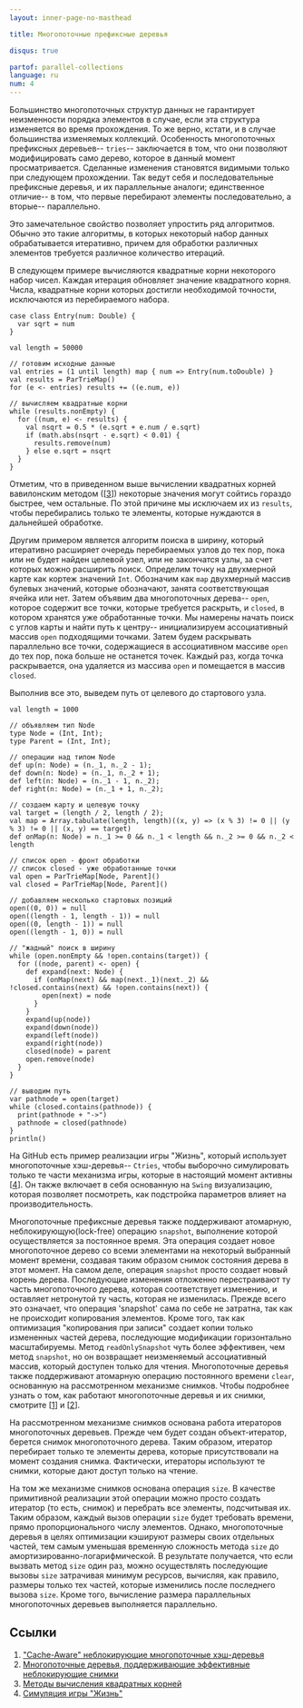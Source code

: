 ```yaml
---
layout: inner-page-no-masthead

title: Многопоточные префиксные деревья

disqus: true

partof: parallel-collections
language: ru
num: 4
---
```


Большинство многопоточных структур данных не гарантирует неизменности порядка элементов в случае, если эта структура изменяется во время прохождения. То же верно, кстати, и в случае большинства изменяемых коллекций. Особенность многопоточных префиксных деревьев-- `tries`-- заключается в том, что они позволяют модифицировать само дерево, которое в данный момент просматривается. Сделанные изменения становятся видимыми только при следующем прохождении. Так ведут себя и последовательные префиксные деревья, и их параллельные аналоги; единственное отличие-- в том, что первые перебирают элементы последовательно, а вторые-- параллельно.

Это замечательное свойство позволяет упростить ряд алгоритмов. Обычно это такие алгоритмы, в которых некоторый набор данных обрабатывается итеративно, причем для обработки различных элементов требуется различное количество итераций.

В следующем примере вычисляются квадратные корни некоторого набор чисел. Каждая итерация обновляет значение квадратного корня. Числа, квадратные корни которых достигли необходимой точности, исключаются из перебираемого набора.

    case class Entry(num: Double) {
      var sqrt = num
    }
	
    val length = 50000
	
	// готовим исходные данные
    val entries = (1 until length) map { num => Entry(num.toDouble) }
    val results = ParTrieMap()
    for (e <- entries) results += ((e.num, e))
    
	// вычисляем квадратные корни
    while (results.nonEmpty) {
      for ((num, e) <- results) {
        val nsqrt = 0.5 * (e.sqrt + e.num / e.sqrt)
        if (math.abs(nsqrt - e.sqrt) < 0.01) {
          results.remove(num)
        } else e.sqrt = nsqrt
      }
    }

Отметим, что в приведенном выше вычислении квадратных корней вавилонским методом (\[[3][3]\]) некоторые значения могут сойтись гораздо быстрее, чем остальные. По этой причине мы исключаем их из `results`, чтобы перебирались только те элементы, которые нуждаются в дальнейшей обработке.

Другим примером является алгоритм поиска в ширину, который итеративно расширяет очередь перебираемых узлов до тех пор, пока или не будет найден целевой узел, или не закончатся узлы, за счет которых можно расширить поиск. Определим точку на двухмерной карте как кортеж значений `Int`. Обозначим как `map` двухмерный массив булевых значений, которые обозначают, занята соответствующая ячейка или нет. Затем объявим два многопоточных дерева-- `open`, которое содержит все точки, которые требуется раскрыть, и `closed`, в котором хранятся уже обработанные точки. Мы намерены начать поиск с углов карты и найти путь к центру-- инициализируем ассоциативный массив `open` подходящими точками. Затем будем раскрывать параллельно все точки, содержащиеся в ассоциативном массиве `open` до тех пор, пока больше не останется точек. Каждый раз, когда точка раскрывается, она удаляется из массива `open` и помещается в массив `closed`.

Выполнив все это, выведем путь от целевого до стартового узла.
	
    val length = 1000
	
    // объявляем тип Node
    type Node = (Int, Int);
    type Parent = (Int, Int);
    
    // операции над типом Node
    def up(n: Node) = (n._1, n._2 - 1);
    def down(n: Node) = (n._1, n._2 + 1);
    def left(n: Node) = (n._1 - 1, n._2);
    def right(n: Node) = (n._1 + 1, n._2);
    
    // создаем карту и целевую точку
    val target = (length / 2, length / 2);
    val map = Array.tabulate(length, length)((x, y) => (x % 3) != 0 || (y % 3) != 0 || (x, y) == target)
    def onMap(n: Node) = n._1 >= 0 && n._1 < length && n._2 >= 0 && n._2 < length
    
    // список open - фронт обработки
    // список closed - уже обработанные точки
    val open = ParTrieMap[Node, Parent]()
    val closed = ParTrieMap[Node, Parent]()
    
    // добавляем несколько стартовых позиций
    open((0, 0)) = null
    open((length - 1, length - 1)) = null
    open((0, length - 1)) = null
    open((length - 1, 0)) = null
 
    // "жадный" поиск в ширину
    while (open.nonEmpty && !open.contains(target)) {
      for ((node, parent) <- open) {
        def expand(next: Node) {
          if (onMap(next) && map(next._1)(next._2) && !closed.contains(next) && !open.contains(next)) {
            open(next) = node
          }
        }
        expand(up(node))
        expand(down(node))
        expand(left(node))
        expand(right(node))
        closed(node) = parent
        open.remove(node)
      }
    }
	
    // выводим путь
    var pathnode = open(target)
    while (closed.contains(pathnode)) {
      print(pathnode + "->")
      pathnode = closed(pathnode)
    }
    println()

На GitHub есть пример реализации игры "Жизнь", который использует многопоточные хэш-деревья-- `Ctries`, чтобы выборочно симулировать только те части механизма игры, которые в настоящий момент активны \[[4][4]\].
Он также включает в себя основанную на `Swing` визуализацию, которая позволяет посмотреть, как подстройка параметров влияет на производительность.

Многопоточные префиксные деревья также поддерживают атомарную, неблокирующую(lock-free) операцию `snapshot`, выполнение которой осуществляется за постоянное время. Эта операция создает новое многопоточное дерево со всеми элементами на некоторый выбранный момент времени, создавая таким образом снимок состояния дерева в этот момент.
На самом деле, операция `snapshot` просто создает новый корень дерева. Последующие изменения отложенно перестраивают ту часть многопоточного дерева, которая соответствует изменению, и оставляет нетронутой ту часть, которая не изменилась. Прежде всего это означает, что операция 'snapshot' сама по себе не затратна, так как не происходит копирования элементов. Кроме того, так как оптимизация "копирования при записи" создает копии только измененных частей дерева, последующие модификации горизонтально масштабируемы.
Метод `readOnlySnapshot` чуть более эффективен, чем метод `snapshot`, но он возвращает неизменяемый ассоциативный массив, который доступен только для чтения. Многопоточные деревья также поддерживают атомарную операцию постоянного времени `clear`, основанную на рассмотренном механизме снимков. 
Чтобы подробнее узнать о том, как работают многопоточные деревья и их снимки, смотрите \[[1][1]\] и \[[2][2]\].

На рассмотренном механизме снимков основана работа итераторов многопоточных деревьев. Прежде чем будет создан объект-итератор, берется снимок многопоточного дерева. Таким образом, итератор перебирает только те элементы дерева, которые присутствовали на момент создания снимка. Фактически, итераторы используют те снимки, которые дают доступ только на чтение.

На том же механизме снимков основана операция `size`. В качестве примитивной реализации этой операции можно просто создать итератор (то есть, снимок) и перебрать все элементы, подсчитывая их. Таким образом, каждый вызов операции `size` будет требовать времени, прямо пропорционального числу элементов. Однако, многопоточные деревья в целях оптимизации кэшируют размеры своих отдельных частей, тем самым уменьшая временную сложность метода `size` до амортизированно-логарифмической. В результате получается, что если вызвать метод `size` один раз, можно осуществлять последующие вызовы `size` затрачивая минимум ресурсов, вычисляя, как правило, размеры только тех частей, которые изменились после последнего вызова `size`. Кроме того, вычисление размера параллельных многопоточных деревьев выполняется параллельно. 


## Ссылки

1. ["Cache-Aware" неблокирующие многопоточные хэш-деревья][1]
2. [Многопоточные деревья, поддерживающие эффективные неблокирующие снимки][2]
3. [Методы вычисления квадратных корней][3]
4. [Симуляция игры "Жизнь"][4]

  [1]: http://infoscience.epfl.ch/record/166908/files/ctries-techreport.pdf "Ctries-techreport"
  [2]: http://lampwww.epfl.ch/~prokopec/ctries-snapshot.pdf "Ctries-snapshot"
  [3]: http://en.wikipedia.org/wiki/Methods_of_computing_square_roots#Babylonian_method "babylonian-method"
  [4]: https://github.com/axel22/ScalaDays2012-TrieMap "game-of-life-ctries"
